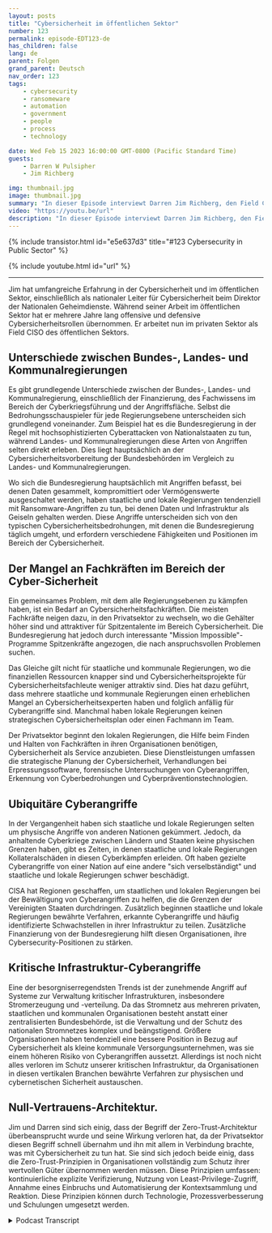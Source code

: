 ```yaml
---
layout: posts
title: "Cybersicherheit im öffentlichen Sektor"
number: 123
permalink: episode-EDT123-de
has_children: false
lang: de
parent: Folgen
grand_parent: Deutsch
nav_order: 123
tags:
    - cybersecurity
    - ransomeware
    - automation
    - government
    - people
    - process
    - technology

date: Wed Feb 15 2023 16:00:00 GMT-0800 (Pacific Standard Time)
guests:
    - Darren W Pulsipher
    - Jim Richberg

img: thumbnail.jpg
image: thumbnail.jpg
summary: "In dieser Episode interviewt Darren Jim Richberg, den Field CISO des öffentlichen Sektors bei Forinet, und diskutiert die Unterschiede in der Cybersicherheit im öffentlichen Sektor. Die Bundesregierung unterscheidet sich sehr von den Bundesstaaten und Kommunalverwaltungen in Bezug auf Cybersicherheit und deren Herangehensweise."
video: "https://youtu.be/url"
description: "In dieser Episode interviewt Darren Jim Richberg, den Field CISO des öffentlichen Sektors bei Forinet, und diskutiert die Unterschiede in der Cybersicherheit im öffentlichen Sektor. Die Bundesregierung unterscheidet sich sehr von den Bundesstaaten und Kommunalverwaltungen in Bezug auf Cybersicherheit und deren Herangehensweise."
---
```


<div>
{% include transistor.html id="e5e637d3" title="#123 Cybersecurity in Public Sector" %}

{% include youtube.html id="url" %}
</div>

---

Jim hat umfangreiche Erfahrung in der Cybersicherheit und im öffentlichen Sektor, einschließlich als nationaler Leiter für Cybersicherheit beim Direktor der Nationalen Geheimdienste. Während seiner Arbeit im öffentlichen Sektor hat er mehrere Jahre lang offensive und defensive Cybersicherheitsrollen übernommen. Er arbeitet nun im privaten Sektor als Field CISO des öffentlichen Sektors.

## Unterschiede zwischen Bundes-, Landes- und Kommunalregierungen

Es gibt grundlegende Unterschiede zwischen der Bundes-, Landes- und Kommunalregierung, einschließlich der Finanzierung, des Fachwissens im Bereich der Cyberkriegsführung und der Angriffsfläche. Selbst die Bedrohungsschauspieler für jede Regierungsebene unterscheiden sich grundlegend voneinander. Zum Beispiel hat es die Bundesregierung in der Regel mit hochsophistizierten Cyberattacken von Nationalstaaten zu tun, während Landes- und Kommunalregierungen diese Arten von Angriffen selten direkt erleben. Dies liegt hauptsächlich an der Cybersicherheitsvorbereitung der Bundesbehörden im Vergleich zu Landes- und Kommunalregierungen.

Wo sich die Bundesregierung hauptsächlich mit Angriffen befasst, bei denen Daten gesammelt, kompromittiert oder Vermögenswerte ausgeschaltet werden, haben staatliche und lokale Regierungen tendenziell mit Ransomware-Angriffen zu tun, bei denen Daten und Infrastruktur als Geiseln gehalten werden.
Diese Angriffe unterscheiden sich von den typischen Cybersicherheitsbedrohungen, mit denen die Bundesregierung täglich umgeht, und erfordern verschiedene Fähigkeiten und Positionen im Bereich der Cybersicherheit.

## Der Mangel an Fachkräften im Bereich der Cyber-Sicherheit

Ein gemeinsames Problem, mit dem alle Regierungsebenen zu kämpfen haben, ist ein Bedarf an Cybersicherheitsfachkräften. Die meisten Fachkräfte neigen dazu, in den Privatsektor zu wechseln, wo die Gehälter höher sind und attraktiver für Spitzentalente im Bereich Cybersicherheit. Die Bundesregierung hat jedoch durch interessante "Mission Impossible"-Programme Spitzenkräfte angezogen, die nach anspruchsvollen Problemen suchen.

Das Gleiche gilt nicht für staatliche und kommunale Regierungen, wo die finanziellen Ressourcen knapper sind und Cybersicherheitsprojekte für Cybersicherheitsfachleute weniger attraktiv sind. Dies hat dazu geführt, dass mehrere staatliche und kommunale Regierungen einen erheblichen Mangel an Cybersicherheitsexperten haben und folglich anfällig für Cyberangriffe sind. Manchmal haben lokale Regierungen keinen strategischen Cybersicherheitsplan oder einen Fachmann im Team.

Der Privatsektor beginnt den lokalen Regierungen, die Hilfe beim Finden und Halten von Fachkräften in ihren Organisationen benötigen, Cybersicherheit als Service anzubieten. Diese Dienstleistungen umfassen die strategische Planung der Cybersicherheit, Verhandlungen bei Erpressungssoftware, forensische Untersuchungen von Cyberangriffen, Erkennung von Cyberbedrohungen und Cyberpräventionstechnologien.

## Ubiquitäre Cyberangriffe

In der Vergangenheit haben sich staatliche und lokale Regierungen selten um physische Angriffe von anderen Nationen gekümmert. Jedoch, da anhaltende Cyberkriege zwischen Ländern und Staaten keine physischen Grenzen haben, gibt es Zeiten, in denen staatliche und lokale Regierungen Kollateralschäden in diesen Cyberkämpfen erleiden. Oft haben gezielte Cyberangriffe von einer Nation auf eine andere "sich verselbständigt" und staatliche und lokale Regierungen schwer beschädigt.

CISA hat Regionen geschaffen, um staatlichen und lokalen Regierungen bei der Bewältigung von Cyberangriffen zu helfen, die die Grenzen der Vereinigten Staaten durchdringen. Zusätzlich beginnen staatliche und lokale Regierungen bewährte Verfahren, erkannte Cyberangriffe und häufig identifizierte Schwachstellen in ihrer Infrastruktur zu teilen. Zusätzliche Finanzierung von der Bundesregierung hilft diesen Organisationen, ihre Cybersecurity-Positionen zu stärken.

## Kritische Infrastruktur-Cyberangriffe

Eine der besorgniserregendsten Trends ist der zunehmende Angriff auf Systeme zur Verwaltung kritischer Infrastrukturen, insbesondere Stromerzeugung und -verteilung. Da das Stromnetz aus mehreren privaten, staatlichen und kommunalen Organisationen besteht anstatt einer zentralisierten Bundesbehörde, ist die Verwaltung und der Schutz des nationalen Stromnetzes komplex und beängstigend. Größere Organisationen haben tendenziell eine bessere Position in Bezug auf Cybersicherheit als kleine kommunale Versorgungsunternehmen, was sie einem höheren Risiko von Cyberangriffen aussetzt. Allerdings ist noch nicht alles verloren im Schutz unserer kritischen Infrastruktur, da Organisationen in diesen vertikalen Branchen bewährte Verfahren zur physischen und cybernetischen Sicherheit austauschen.

## Null-Vertrauens-Architektur.

Jim und Darren sind sich einig, dass der Begriff der Zero-Trust-Architektur überbeansprucht wurde und seine Wirkung verloren hat, da der Privatsektor diesen Begriff schnell übernahm und ihn mit allem in Verbindung brachte, was mit Cybersicherheit zu tun hat. Sie sind sich jedoch beide einig, dass die Zero-Trust-Prinzipien in Organisationen vollständig zum Schutz ihrer wertvollen Güter übernommen werden müssen. Diese Prinzipien umfassen: kontinuierliche explizite Verifizierung, Nutzung von Least-Privilege-Zugriff, Annahme eines Einbruchs und Automatisierung der Kontextsammlung und Reaktion. Diese Prinzipien können durch Technologie, Prozessverbesserung und Schulungen umgesetzt werden.



<details>
<summary> Podcast Transcript </summary>

<p></p>

</details>
